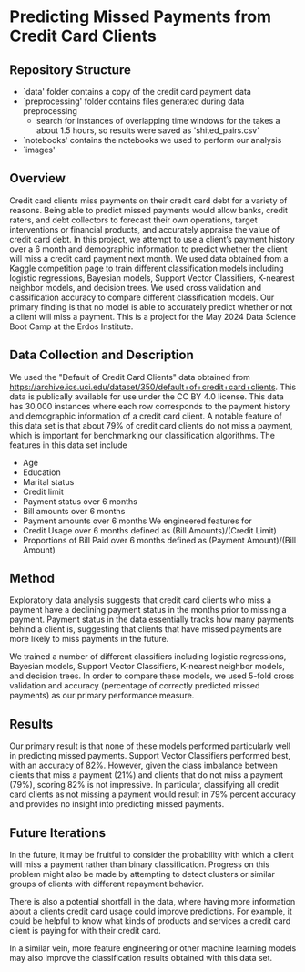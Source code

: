 # Predicting Missed Payments from Credit Card Clients

## Repository Structure 
 - `data' folder contains a copy of the credit card payment data
 - `preprocessing' folder contains files generated during data preprocessing
   - search for instances of overlapping time windows for the takes a about 1.5 hours, so results were saved as 'shited_pairs.csv'
 - `notebooks' contains the notebooks we used to perform our analysis
 - `images'

## Overview
Credit card clients miss payments on their credit card debt for a variety of reasons. Being able to predict missed payments would allow banks, credit raters, and debt collectors to forecast their own operations, target interventions or financial products, and accurately appraise the value of credit card debt. In this project, we attempt to use a client’s payment history over a 6 month and demographic information to predict whether the client will miss a credit card payment next month. We used data obtained from a Kaggle competition page to train different classification models including logistic regressions, Bayesian models, Support Vector Classifiers, K-nearest neighbor models, and decision trees. We used cross validation and classification accuracy to compare different classification models. Our primary finding is that no model is able to accurately predict whether or not a client will miss a payment. This is a project for the May 2024 Data Science Boot Camp at the Erdos Institute. 


## Data Collection and Description
We used the "Default of Credit Card Clients" data obtained from https://archive.ics.uci.edu/dataset/350/default+of+credit+card+clients. This data is publically available for use under the CC BY 4.0 license. This data has 30,000 instances where each row corresponds to the payment history and demographic information of a credit card client. A notable feature of this data set is that about 79% of credit card clients do not miss a payment, which is important for benchmarking our classification algorithms. 
The features in this data set include
- Age 
- Education 
- Marital status 
- Credit limit 
- Payment status over 6 months
- Bill amounts over 6 months
- Payment amounts over 6 months
We engineered features for 
- Credit Usage over 6 months defined as (Bill Amounts)/(Credit Limit)
- Proportions of Bill Paid over 6 months defined as (Payment Amount)/(Bill Amount)

## Method
Exploratory data analysis suggests that credit card clients who miss a payment have a declining payment status in the months prior to missing a payment. Payment status in the data essentially tracks how many payments behind a client is, suggesting that clients that have missed payments are more likely to miss payments in the future. 

We trained a number of different classifiers including logistic regressions, Bayesian models, Support Vector Classifiers, K-nearest neighbor models, and decision trees. In order to compare these models, we used 5-fold cross validation and accuracy (percentage of correctly predicted missed payments)  as our primary performance measure. 

## Results
Our primary result is that none of these models performed particularly well in predicting missed payments. Support Vector Classifiers performed best, with an accuracy of 82%. However, given the class imbalance between clients that miss a payment  (21%) and clients that do not miss a payment (79%), scoring 82% is not impressive. In particular, classifying all credit card clients as not missing a payment would result in 79% percent accuracy and provides no insight into predicting missed payments.  

## Future Iterations
In the future, it may be fruitful to consider the probability with which a client will miss a payment rather than binary classification. Progress on this problem might also be made by attempting to detect clusters or similar groups of clients with different repayment behavior. 

There is also a potential shortfall in the data, where having more information about a clients credit card usage could improve predictions. For example, it could be helpful to know what kinds of products and services a credit card client is paying for with their credit card. 

In a similar vein, more feature engineering or other machine learning models may also improve the classification results obtained with this data set.


